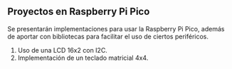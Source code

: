## Proyectos en Raspberry Pi Pico
Se presentarán implementaciones para usar la Raspberry Pi Pico, además de aportar con bibliotecas para facilitar el uso de ciertos periféricos. 

1. Uso de una LCD 16x2 con I2C.
2. Implementación de un teclado matricial 4x4.
